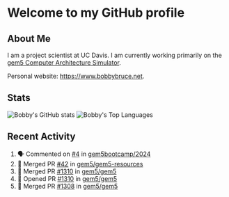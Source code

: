 # Welcome to my GitHub profile

## About Me

I am a project scientist at UC Davis. I am currently working primarily on the [gem5 Computer Architecture Simulator](https://github.com/gem5).

Personal website: <https://www.bobbybruce.net>.

## Stats

![Bobby's GitHub stats](https://github-readme-stats.vercel.app/api?username=bobbyrbruce&show_icons=true&theme=responsive&include_all_commits=true&count_private=true&show=reviews&disable_animations=true)
![Bobby's Top Languages ](https://github-readme-stats.vercel.app/api/top-langs/?username=bobbyrbruce&layout=compact&theme=responsive&count_private=true&langs_count=10&disable_animations=true)

## Recent Activity

<!--START_SECTION:activity-->
1. 🗣 Commented on [#4](https://github.com/gem5bootcamp/2024/pull/4#issuecomment-2221009005) in [gem5bootcamp/2024](https://github.com/gem5bootcamp/2024)
2. 🎉 Merged PR [#42](https://github.com/gem5/gem5-resources/pull/42) in [gem5/gem5-resources](https://github.com/gem5/gem5-resources)
3. 🎉 Merged PR [#1310](https://github.com/gem5/gem5/pull/1310) in [gem5/gem5](https://github.com/gem5/gem5)
4. 💪 Opened PR [#1310](https://github.com/gem5/gem5/pull/1310) in [gem5/gem5](https://github.com/gem5/gem5)
5. 🎉 Merged PR [#1308](https://github.com/gem5/gem5/pull/1308) in [gem5/gem5](https://github.com/gem5/gem5)
<!--END_SECTION:activity-->
